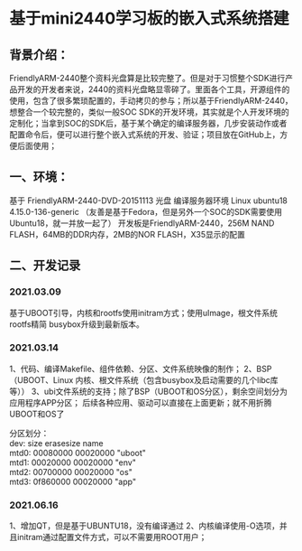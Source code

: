 # 基于mini2440学习板的嵌入式系统搭建
## 背景介绍：  
  FriendlyARM-2440整个资料光盘算是比较完整了。但是对于习惯整个SDK进行产品开发的开发者来说，2440的资料光盘略显零碎了。里面各个工具，开源组件的使用，包含了很多繁琐配置的，手动拷贝的参与；所以基于FriendlyARM-2440，想整合一个较完整的，类似一般SOC SDK的开发环境，其实就是个人开发环境的定制化；当拿到SOC的SDK后，基于某个确定的编译服务器，几步安装动作或者配置命令后，便可以进行整个嵌入式系统的开发、验证；项目放在GitHub上，方便后面使用；

## 一、环境：  
基于 FriendlyARM-2440-DVD-20151113 光盘
编译服务器环境 Linux ubuntu18 4.15.0-136-generic （友善是基于Fedora，但是另外一个SOC的SDK需要使用Ubuntu18，就一并放一起了）
开发板是FriendlyARM-2440，256M NAND FLASH，64MB的DDR内存，2MB的NOR FLASH，X35显示的配置
## 二、开发记录  
### 2021.03.09
基于UBOOT引导，内核和rootfs使用initram方式；使用uImage，根文件系统rootfs精简
busybox升级到最新版本。

### 2021.03.14
1、代码、编译Makefile、组件依赖、分区、文件系统映像的制作；
2、BSP（UBOOT、Linux 内核、根文件系统（包含busybox及启动需要的几个libc库等））
3、ubi文件系统的支持；除了BSP（UBOOT和OS分区），剩余空间划分为应用程序APP分区；
   后续各种应用、驱动可以直接在上面更新；就不用折腾UBOOT和OS了
   
分区划分：  
dev:    size   erasesize  name  
mtd0: 00080000 00020000 "uboot"  
mtd1: 00020000 00020000 "env"  
mtd2: 00700000 00020000 "os"  
mtd3: 0f860000 00020000 "app"  

### 2021.06.16
1、增加QT，但是基于UBUNTU18，没有编译通过
2、内核编译使用-O选项，并且initram通过配置文件方式，可以不需要用ROOT用户；
